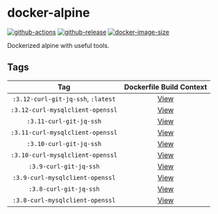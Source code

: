 # docker-alpine

[![github-actions](https://github.com/theohbrothers/docker-alpine/workflows/ci-master-pr/badge.svg)](https://github.com/theohbrothers/docker-alpine/actions)
[![github-release](https://img.shields.io/github/v/release/theohbrothers/docker-alpine?style=flat-square)](https://github.com/theohbrothers/docker-alpine/releases/)
[![docker-image-size](https://img.shields.io/docker/image-size/theohbrothers/docker-alpine/latest)](https://hub.docker.com/r/theohbrothers/docker-alpine)

Dockerized alpine with useful tools.

## Tags

| Tag | Dockerfile Build Context |
|:-------:|:---------:|
| `:3.12-curl-git-jq-ssh`, `:latest` | [View](variants/3.12-curl-git-jq-ssh ) |
| `:3.12-curl-mysqlclient-openssl` | [View](variants/3.12-curl-mysqlclient-openssl ) |
| `:3.11-curl-git-jq-ssh` | [View](variants/3.11-curl-git-jq-ssh ) |
| `:3.11-curl-mysqlclient-openssl` | [View](variants/3.11-curl-mysqlclient-openssl ) |
| `:3.10-curl-git-jq-ssh` | [View](variants/3.10-curl-git-jq-ssh ) |
| `:3.10-curl-mysqlclient-openssl` | [View](variants/3.10-curl-mysqlclient-openssl ) |
| `:3.9-curl-git-jq-ssh` | [View](variants/3.9-curl-git-jq-ssh ) |
| `:3.9-curl-mysqlclient-openssl` | [View](variants/3.9-curl-mysqlclient-openssl ) |
| `:3.8-curl-git-jq-ssh` | [View](variants/3.8-curl-git-jq-ssh ) |
| `:3.8-curl-mysqlclient-openssl` | [View](variants/3.8-curl-mysqlclient-openssl ) |
